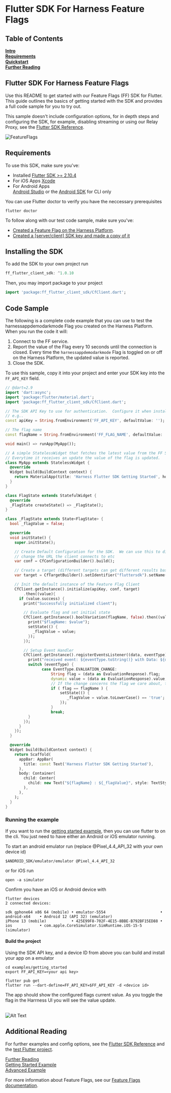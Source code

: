 Flutter SDK For Harness Feature Flags
========================

## Table of Contents
**[Intro](#Intro)**<br>
**[Requirements](#Requirements)**<br>
**[Quickstart](#Quickstart)**<br>
**[Further Reading](docs/further_reading.md)**<br>


## Flutter SDK For Harness Feature Flags
Use this README  to get started with our Feature Flags (FF) SDK for Flutter. This guide outlines the basics of getting started with the SDK and provides a full code sample for you to try out.

This sample doesn't include configuration options, for in depth steps and configuring the SDK, for example, disabling streaming or using our Relay Proxy, see the [Flutter SDK Reference](https://docs.harness.io/article/mmf7cu2owg-flutter-sdk-reference).

![FeatureFlags](./docs/images/ff-gui.png)

## Requirements

To use this SDK, make sure you've:
- Installed [Flutter SDK >= 2.10.4](https://docs.flutter.dev/get-started/install)
- For iOS Apps [Xcode](https://docs.flutter.dev/get-started/install/macos#install-xcode)
- For Android Apps<br> [Android Studio](https://developer.android.com/studio?gclid=CjwKCAjwp7eUBhBeEiwAZbHwkRqdhQkk6wroJeWGu0uGWjW9Ue3hFXc4SuB6lwYU4LOZiZ-MQ4p57BoCvF0QAvD_BwE&gclsrc=aw.ds) or the [Android SDK](docs/dev_environment.md) for CLI only<br>

You can use Flutter doctor to verify you have the neccessary prerequisites
```shell
flutter doctor
```

To follow along with our test code sample, make sure you've:
- [Created a Feature Flag on the Harness Platform](https://docs.harness.io/article/1j7pdkqh7j-create-a-feature-flag).
- [Created a [server/client] SDK key and made a copy of it](https://docs.harness.io/article/1j7pdkqh7j-create-a-feature-flag#step_3_create_an_sdk_key)

## Installing the SDK
To add the SDK to your own project run
```Dart
ff_flutter_client_sdk: ^1.0.10
```

Then, you may import package to your project
```Dart
import 'package:ff_flutter_client_sdk/CfClient.dart';
```

## Code Sample
The following is a complete code example that you can use to test the harnessappdemodarkmode Flag you created on the Harness Platform. When you run the code it will:
1. Connect to the FF service.
2. Report the value of the Flag every 10 seconds until the connection is closed. Every time the `harnessappdemodarkmode` Flag is toggled on or off on the Harness Platform, the updated value is reported.
3. Close the SDK.

To use this sample, copy it into your project and enter your SDK key into the `FF_API_KEY` field.

```Dart
// @dart=2.9
import 'dart:async';
import 'package:flutter/material.dart';
import 'package:ff_flutter_client_sdk/CfClient.dart';

// The SDK API Key to use for authentication.  Configure it when installing the app by setting FF_API_KEY
// e.g..
const apiKey = String.fromEnvironment('FF_API_KEY', defaultValue: '');

// The flag name
const flagName = String.fromEnvironment('FF_FLAG_NAME', defaultValue: 'harnessappdemodarkmode');

void main() => runApp(MyApp());

// A simple StatelessWidget that fetches the latest value from the FF Service.
// Everytime it receives an update the value of the flag is updated.
class MyApp extends StatelessWidget {
  @override
  Widget build(BuildContext context) {
    return MaterialApp(title: 'Harness Flutter SDK Getting Started', home: FlagState());
  }
}

class FlagState extends StatefulWidget {
  @override
  _FlagState createState() => _FlagState();
}

class _FlagState extends State<FlagState> {
  bool _flagValue = false;

  @override
  void initState() {
    super.initState();

    // Create Default Configuration for the SDK.  We can use this to disable streaming,
    // change the URL the client connects to etc
    var conf = CfConfigurationBuilder().build();

    // Create a target (different targets can get different results based on rules.  This include a custom attribute 'location')
    var target = CfTargetBuilder().setIdentifier("fluttersdk").setName("FlutterSDK").build();

    // Init the default instance of the Feature Flag Client
    CfClient.getInstance().initialize(apiKey, conf, target)
        .then((value){
      if (value.success) {
        print("Successfully initialized client");

        // Evaluate flag and set initial state
        CfClient.getInstance().boolVariation(flagName, false).then((value) {
          print("$flagName: $value");
          setState(() {
            _flagValue = value;
          });
        });

        // Setup Event Handler
        CfClient.getInstance().registerEventsListener((data, eventType) {
          print("received event: ${eventType.toString()} with Data: ${data.toString()}");
          switch (eventType) {
                case EventType.EVALUATION_CHANGE:
                    String flag = (data as EvaluationResponse).flag;
                    dynamic value = (data as EvaluationResponse).value;
                    // If the change concerns the flag we care about, then update the state
                    if ( flag == flagName ) {
                        setState(() {
                           _flagValue = value.toLowerCase() == 'true';
                        });
                    }
                    break;
          }
        });
      }
    });
  }

  @override
  Widget build(BuildContext context) {
    return Scaffold(
      appBar: AppBar(
        title: const Text('Harness Flutter SDK Getting Started'),
      ),
      body: Container(
        child: Center(
          child: new Text("${flagName} : ${_flagValue}", style: TextStyle(fontSize: 25)),
        ),
      ),
    );
  }
}
```

### Running the example
If you want to run the [getting started example](examples/getting_started), then you can use flutter to on the cli.
You just need to have either an Android or iOS emulator running.

To start an android emulator run (replace @Pixel_4.4_API_32 with your own device id)
```
$ANDROID_SDK/emulator/emulator @Pixel_4.4_API_32
```

or for iOS run

```shell
open -a simulator
```

Confirm you have an iOS or Android device with
```shell
flutter devices
2 connected devices:

sdk gphone64 x86 64 (mobile) • emulator-5554                        • android-x64    • Android 12 (API 32) (emulator)
iPhone 13 (mobile)           • 425E99F8-702F-4E15-8BBE-B792BF15ED88 • ios            • com.apple.CoreSimulator.SimRuntime.iOS-15-5 (simulator)
```

#### Build the project
Using the SDK API key, and a device ID from above you can build and install your app
on a emulator
```shell
cd examples/getting_started
export FF_API_KEY=<your api key>

flutter pub get
flutter run --dart-define=FF_API_KEY=$FF_API_KEY -d <device id>
```

The app should show the configured flags current value. As you toggle the flag in the Harrness UI you will see the value update.
<br><br>

![Alt Text](docs/images/flutter.gif)
<br>

## Additional Reading

For further examples and config options, see the [Flutter SDK Reference](https://docs.harness.io/article/mmf7cu2owg-flutter-sdk-reference) and the [test Flutter project](https://github.com/harness/ff-flutter-client-sdk/blob/main/examples/getting_started/lib/main.dart).

[Further Reading](docs/further_reading.md)<br>
[Getting Started Example](examples/getting_started)<br>
[Advanced Example](https://github.com/drone/ff-flutter-client-sample)

For more information about Feature Flags, see our [Feature Flags documentation](https://docs.harness.io/article/0a2u2ppp8s-getting-started-with-feature-flags).
